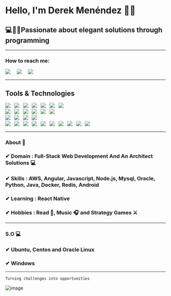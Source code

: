 <h1>Hello, I'm Derek Menéndez 🙋‍♂️</h1>
<h2>💻👨‍💻Passionate about elegant solutions through programming</h2>

<hr>

<h3>How to reach me:</h3>

<a href="https://www.linkedin.com/in/gustavo-soriano-7326b9130"><img src="https://img.shields.io/badge/linkedin-%230077B5.svg?&style=for-the-badge&logo=linkedin&logoColor=white" /></a>&nbsp;&nbsp;&nbsp;&nbsp;
<a href="mailto:derekurizar@gmail.com"><img src="https://img.shields.io/badge/gmail-%23D14836.svg?&style=for-the-badge&logo=gmail&logoColor=white" /></a>&nbsp;&nbsp;&nbsp;&nbsp;
<a href="https://stackoverflow.com/users/14321954/derek-men%c3%a9nedez"><img src="https://img.shields.io/badge/stackoverflow-%20-%23F7DF1E.svg?&style=for-the-badge&logo=stackoverflow&logoColor=white" /></a>&nbsp;&nbsp;&nbsp;&nbsp;
<hr>

<h2>Tools & Technologies</h2>
<p>
   <img src="https://img.shields.io/badge/HTML%20-%23F7DF1E.svg?&style=for-the-badge&color=E34F26" />&nbsp;&nbsp;
   <img src="https://img.shields.io/badge/css%20-%23F7DF1E.svg?&style=for-the-badge&color=5BA8EE" />&nbsp;&nbsp;
   <img src="https://img.shields.io/badge/JavaScript%20-%23F7DF1E.svg?&style=for-the-badge&color=F7DF1E" />&nbsp;&nbsp;
   <img src="https://img.shields.io/badge/Android%20-%23F7DF1E.svg?&style=for-the-badge&color=41B883" />&nbsp;&nbsp;
   <img src="https://img.shields.io/badge/Angular%20-%23F7DF1E.svg?&style=for-the-badge&color=DD0031" />&nbsp;&nbsp;
   <img src="https://img.shields.io/badge/Cypress%20-%23F7DF1E.svg?&style=for-the-badge&color=000" />&nbsp;&nbsp;
   <img src="https://img.shields.io/badge/TypeScript%20-%23F7DF1E.svg?&style=for-the-badge&color=3178C6" />&nbsp;&nbsp;
   <br />
   <img src="https://img.shields.io/badge/.NET Core%20-%23F7DF1E.svg?&style=for-the-badge&color=115B9A" />&nbsp;&nbsp;
   <img src="https://img.shields.io/badge/Node.js%20-%23F7DF1E.svg?&style=for-the-badge&color=6DB35A" />&nbsp;&nbsp;
   <img src="https://img.shields.io/badge/Mocha%20-%23F7DF1E.svg?&style=for-the-badge&color=8D6748" />&nbsp;&nbsp;
   <img src="https://img.shields.io/badge/Python%20-%fff.svg?&style=for-the-badge&color=074095" />&nbsp;&nbsp;
   <img src="https://img.shields.io/badge/Java%20-%23F7DF1E.svg?&style=for-the-badge&color=DD0031" />&nbsp;&nbsp;
   <img src="https://img.shields.io/badge/Swagger%20-%23F7DF1E.svg?&style=for-the-badge&color=87BE3F" />&nbsp;&nbsp;
   <br />
   <img src="https://img.shields.io/badge/Redis%20-%23F7DF1E.svg?&style=for-the-badge&color=802221" />&nbsp;&nbsp;
   <img src="https://img.shields.io/badge/Oracle%20-%23F7DF1E.svg?&style=for-the-badge&color=DD0031" />&nbsp;&nbsp;
   <img src="https://img.shields.io/badge/MySQL%20-%23F7DF1E.svg?&style=for-the-badge&color=1E4C68" />&nbsp;&nbsp;
   <img src="https://img.shields.io/badge/Postgresql%20-%23F7DF1E.svg?&style=for-the-badge&color=2881FF" />&nbsp;&nbsp;
   <br />
   <img src="https://img.shields.io/badge/Git%20-%23F7DF1E.svg?&style=for-the-badge&color=000" />&nbsp;&nbsp;
   <img src="https://img.shields.io/badge/Docker%20-%23F7DF1E.svg?&style=for-the-badge&color=2496ED" />&nbsp;&nbsp;
   <img src="https://img.shields.io/badge/Docker compose%20-%23F7DF1E.svg?&style=for-the-badge&color=B4C3D2" />&nbsp;&nbsp;
   <img src="https://img.shields.io/badge/Firebase%20-%23F7DF1E.svg?&style=for-the-badge&color=F7DF1E" />&nbsp;&nbsp;
   <img src="https://img.shields.io/badge/AWS%20-%23F7DF1E.svg?&style=for-the-badge&color=F68F1E" />&nbsp;&nbsp;
   <img src="https://img.shields.io/badge/Shell%20-%23F7DF1E.svg?&style=for-the-badge&color=3C4C65" />&nbsp;&nbsp;
   <img src="https://img.shields.io/badge/Microsoft Planner%20-%23F7DF1E.svg?&style=for-the-badge&color=0079BF" />&nbsp;&nbsp;
   <img src="https://img.shields.io/badge/Bitbucket%20-%23F7DF1E.svg?&style=for-the-badge&color=2684FF" />&nbsp;&nbsp;
   <img src="https://img.shields.io/badge/Jenkins%20-%23F7DF1E.svg?&style=for-the-badge&color=1C1B7E" />&nbsp;&nbsp;
   <img src="https://img.shields.io/badge/Sonarcube%20-%23F7DF1E.svg?&style=for-the-badge&color=2F495E" />&nbsp;&nbsp;
   <br />
</p> 


<hr>

### About 📌

### ✔  **Domain :** Full-Stack Web Development And An Architect Solutions 💻
### ✔  **Skills :** AWS, Angular, Javascript, Node.js, Mysql, Oracle, Python, Java, Docker, Redis, Android
### ✔  **Learning :** React Native
### ✔  **Hobbies :**  Read 📕, Music 🎧 and Strategy Games ⚔

<hr>

### S.O 💻

### ✔  Ubuntu, Centos and Oracle Linux
### ✔  Windows

<hr>

```
Turning challenges into opportunities
```
![image](https://github.com/soriano-dev/soriano-dev/blob/master/dino.gif)